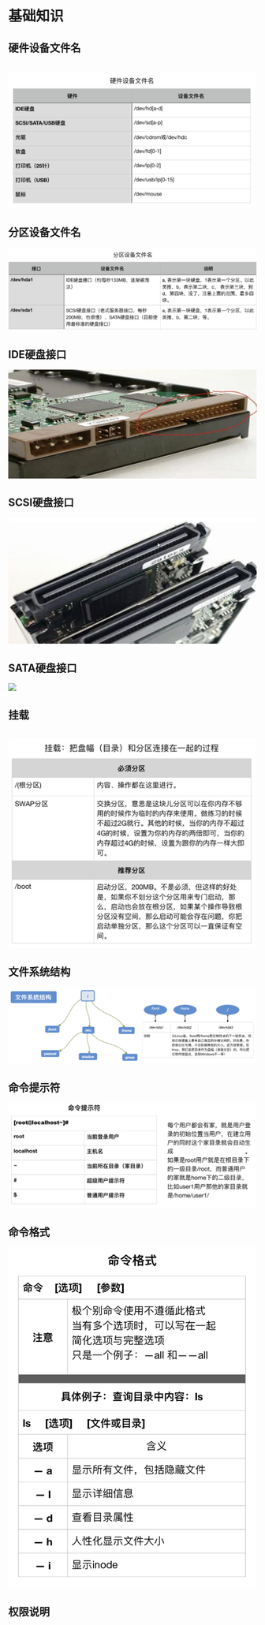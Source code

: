 # 基础知识

## 硬件设备文件名
  ![](https://github.com/wnz27/Learn_Linux/blob/master/Image_file/Linux-%E7%A1%AC%E4%BB%B6%E8%AE%BE%E5%A4%87%E6%96%87%E4%BB%B6%E5%90%8D.png)
  
## 分区设备文件名
  ![](https://github.com/wnz27/Learn_Linux/blob/master/Image_file/%E5%88%86%E5%8C%BA%E8%AE%BE%E5%A4%87%E6%96%87%E4%BB%B6%E5%90%8D.png)

## IDE硬盘接口
  ![](https://github.com/wnz27/Learn_Linux/blob/master/Image_file/IDE%E7%A1%AC%E7%9B%98%E6%8E%A5%E5%8F%A3.png)

## SCSI硬盘接口
  ![](https://github.com/wnz27/Learn_Linux/blob/master/Image_file/SCSI%E7%A1%AC%E7%9B%98%E6%8E%A5%E5%8F%A3.png)

## SATA硬盘接口
  ![](https://github.com/wnz27/Learn_Linux/blob/master/Image_file/SATA%E7%A1%AC%E7%9B%98%E6%8E%A5%E5%8F%A3.png)
  
## 挂载
  ![](https://github.com/wnz27/Learn_Linux/blob/master/Image_file/%E6%8C%82%E8%BD%BD.png)
  
## 文件系统结构
  ![](https://github.com/wnz27/Learn_Linux/blob/master/Image_file/%E6%96%87%E4%BB%B6%E7%B3%BB%E7%BB%9F%E7%BB%93%E6%9E%84.png)

## 命令提示符
  ![](https://github.com/wnz27/Learn_Linux/blob/master/Image_file/%E5%91%BD%E4%BB%A4%E6%8F%90%E7%A4%BA%E7%AC%A6%E6%9B%B4%E6%96%B0.png)

## 命令格式
  ![](https://github.com/wnz27/Learn_Linux/blob/master/Image_file/%E5%91%BD%E4%BB%A4%E6%A0%BC%E5%BC%8F.png)
  
## 权限说明
  ![]()
